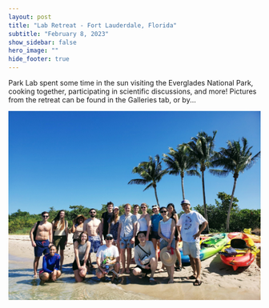 ```yaml
---
layout: post
title: "Lab Retreat - Fort Lauderdale, Florida"
subtitle: "February 8, 2023"
show_sidebar: false
hero_image: ""
hide_footer: true
---
```


Park Lab spent some time in the sun visiting the Everglades National Park, cooking together, participating in scientific discussions, and more! Pictures from the retreat can be found in the Galleries tab, or by...

![Image](/img/news-images/pupj0vwy.jpeg)

